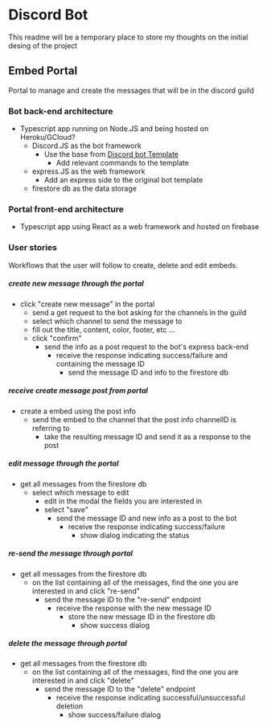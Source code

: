 # Discord Bot

This readme will be a temporary place to store my thoughts on the initial desing of the project

## Embed Portal

Portal to manage and create the messages that will be in the discord guild

### Bot back-end architecture

-   Typescript app running on Node.JS and being hosted on Heroku/GCloud?
    -   Discord.JS as the bot framework
        -   Use the base from [Discord bot Template](https://github.com/thomasreichmann/discord-bot-template)
            -   Add relevant commands to the template
    -   express.JS as the web framework
        -   Add an express side to the original bot template
    -   firestore db as the data storage

### Portal front-end architecture

-   Typescript app using React as a web framework and hosted on firebase

### User stories

Workflows that the user will follow to create, delete and edit embeds.

##### create new message through the portal

-   click "create new message" in the portal
    -   send a get request to the bot asking for the channels in the guild
    -   select which channel to send the message to
    -   fill out the title, content, color, footer, etc ...
    -   click "confirm"
        -   send the info as a post request to the bot's express back-end
            -   receive the response indicating success/failure and containing the message ID
                -   send the message ID and info to the firestore db

##### receive create message post from portal

-   create a embed using the post info
    -   send the embed to the channel that the post info channelID is referring to
        -   take the resulting message ID and send it as a response to the post

##### edit message through the portal

-   get all messages from the firestore db
    -   select which message to edit
        -   edit in the modal the fields you are interested in
        -   select "save"
            -   send the message ID and new info as a post to the bot
                -   receive the response indicating success/failure
                    -   show dialog indicating the status

##### re-send the message through portal

-   get all messages from the firestore db
    -   on the list containing all of the messages, find the one you are interested in and click "re-send"
        -   send the message ID to the "re-send" endpoint
            -   receive the response with the new message ID
                -   store the new message ID in the firestore db
                    -   show success dialog

##### delete the message through portal

-   get all messages from the firestore db
    -   on the list containing all of the messages, find the one you are interested in and click "delete"
        -   send the message ID to the "delete" endpoint
            -   receive the response indicating successful/unsuccessful deletion
                -   show success/failure dialog
